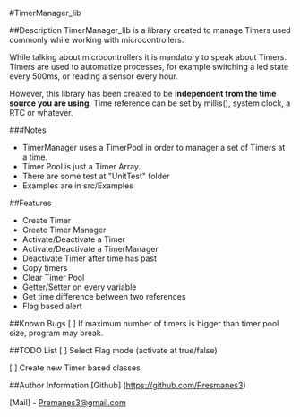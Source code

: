#TimerManager_lib

##Description 
TimerManager_lib  is a library created to manage Timers used commonly while working with microcontrollers. 

While talking about microcontrollers it is mandatory to speak about Timers.
Timers are used to automatize processes, for example switching a led state every 500ms, or reading a sensor every hour.

However, this library has been created to be **independent from the time source you are using**. Time reference can be set by millis(), system clock, a RTC or whatever.

###Notes
- TimerManager uses a TimerPool in order to manager a set of Timers at a time.
- Timer Pool is just a Timer Array.
- There are some test at "UnitTest" folder
- Examples are in src/Examples

##Features
- Create Timer
- Create Timer Manager
- Activate/Deactivate a Timer
- Activate/Deactivate a TimerManager
- Deactivate Timer after time has past
- Copy timers
- Clear Timer Pool
- Getter/Setter on every variable
- Get time difference between two references
- Flag based alert

##Known Bugs
[ ] If maximum number of timers is bigger than timer pool size, program may break.

##TODO List
[ ] Select Flag mode (activate at true/false)

[ ] Create new Timer based classes


##Author Information
[Github] (https://github.com/Presmanes3)

[Mail] - Premanes3@gmail.com

